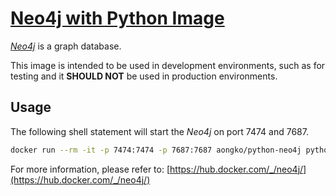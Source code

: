 # [Neo4j with Python Image](https://hub.docker.com/r/aongko/python-neo4j/)

[*Neo4j*](https://neo4j.com/) is a graph database.

This image is intended to be used in development environments, such as for testing and it **SHOULD NOT** be used in production environments.

## Usage
The following shell statement will start the *Neo4j* on port 7474 and 7687.

```sh
docker run --rm -it -p 7474:7474 -p 7687:7687 aongko/python-neo4j python
```

For more information, please refer to: [https://hub.docker.com/_/neo4j/](https://hub.docker.com/_/neo4j/)
